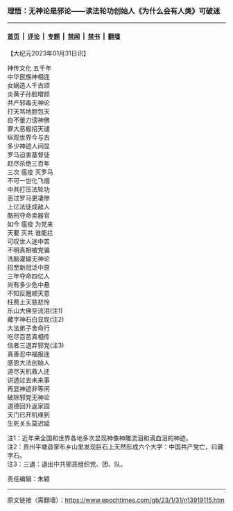 ### 理悟：无神论是邪论——读法轮功创始人《为什么会有人类》可破迷

---

#### [首页](../../../..?n13919115) &nbsp;|&nbsp; [评论](../../../../../epoch-comment?n13919115) &nbsp;|&nbsp; [专题](../../../../../epoch-special?n13919115) &nbsp;|&nbsp; [禁闻](../../../../../epoch-news?n13919115) &nbsp;|&nbsp; [禁书](../../../../../books?n13919115) &nbsp;|&nbsp; [翻墙](https://github.com/gfw-breaker/nogfw/blob/master/README.md?n13919115)


<div class="post_content" id="artbody" itemprop="articleBody">
 <!-- article content begin -->
 <p>
  【大纪元2023年01月31日讯】
 </p>
 <p>
  <ok href="https://www.epochtimes.com/gb/tag/%E7%A5%9E%E4%BC%A0%E6%96%87%E5%8C%96.html">
   神传文化
  </ok>
  五千年
  <br/>
  中华民族神相连
  <br/>
  女娲造人千古颂
  <br/>
  炎黄子孙脸增颜
  <br/>
  共产邪毒无神论
  <br/>
  打天骂地胆包天
  <br/>
  自不量力谤神佛
  <br/>
  罪大恶极招天谴
  <br/>
  纵观世界今与古
  <br/>
  多少神迹人间显
  <br/>
  罗马迫害基督徒
  <br/>
  赶尽杀绝三百年
  <br/>
  三次
  <ok href="https://www.epochtimes.com/gb/tag/%E7%98%9F%E7%96%AB.html">
   瘟疫
  </ok>
  灭罗马
  <br/>
  不可一世化飞烟
  <br/>
  中共打压法轮功
  <br/>
  恶过罗马更凄惨
  <br/>
  上亿法徒成敌人
  <br/>
  酷刑夺命卖器官
  <br/>
  如今
  <ok href="https://www.epochtimes.com/gb/tag/%E7%98%9F%E7%96%AB.html">
   瘟疫
  </ok>
  为党来
  <br/>
  天要
  <ok href="https://www.epochtimes.com/gb/tag/%E7%81%AD%E5%85%B1.html">
   灭共
  </ok>
  谁能拦
  <br/>
  可叹世人迷中苦
  <br/>
  不明真相被党骗
  <br/>
  洗脑灌输无神论
  <br/>
  招至新冠泛中原
  <br/>
  三年夺命四亿人
  <br/>
  尚有多少危中悬
  <br/>
  不知反醒顺天意
  <br/>
  枉费上天慈悲怜
  <br/>
  乐山大佛空流泪(注1)
  <br/>
  藏字神石白显现(注2)
  <br/>
  大法弟子舍命行
  <br/>
  吃尽百苦真相传
  <br/>
  信者三退弃邪党(注3)
  <br/>
  真善忍中福报连
  <br/>
  感恩大法创始人
  <br/>
  道尽天机救人还
  <br/>
  讲透过去未来事
  <br/>
  再显神迹非等闲
  <br/>
  破除邪党无神论
  <br/>
  道德回升返家园
  <br/>
  天门已开机缘到
  <br/>
  生死关头莫迟延
 </p>
 <p>
  注1：近年来全国和世界各地多次显现神像神雕流泪和滴血泪的神迹。
  <br/>
  注2：贵州平塘县掌布乡山里发现巨石上天然形成六个大字：中国共产党亡，曰藏字石。
  <br/>
  注3：三退：退出中共邪恶组织党、团、队。
 </p>
 <p>
  责任编辑：朱颖
 </p>
 <!-- article content end -->
 <div id="below_article_ad">
 </div>
</div>


---

原文链接（需翻墙）：https://www.epochtimes.com/gb/23/1/31/n13919115.htm